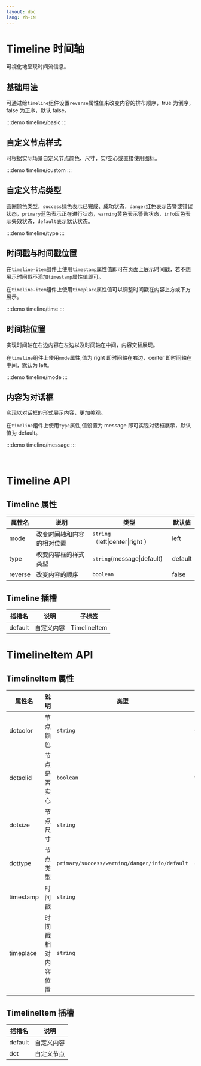 ```yaml
---
layout: doc
lang: zh-CN
---
```


# Timeline 时间轴

可视化地呈现时间流信息。

## 基础用法

可通过给`timeline`组件设置`reverse`属性值来改变内容的排布顺序，true 为倒序，false 为正序，默认 false。

<style lang="scss"> @use '../../../../examples/timeline/styles/common.scss'; </style>

:::demo
timeline/basic
:::

## 自定义节点样式

可根据实际场景⾃定义节点颜色、尺寸，实/空心或直接使⽤图标。

:::demo
timeline/custom
:::

## 自定义节点类型

圆圈颜色类型，`success`绿色表示已完成、成功状态，`danger`红色表示告警或错误状态，`primary`蓝色表示正在进行状态，`warning`黄色表示警告状态，`info`灰色表示失效状态，`default`表示默认状态。

:::demo
timeline/type
:::

## 时间戳与时间戳位置

在`timeline-item`组件上使用`timestamp`属性值即可在页面上展示时间戳，若不想展示时间戳不添加`timestamp`属性值即可。

在`timeline-item`组件上使用`timeplace`属性值可以调整时间戳在内容上方或下方展示。

:::demo
timeline/time
:::

## 时间轴位置

实现时间轴在右边内容在左边以及时间轴在中间，内容交替展现。

在`timeline`组件上使用`mode`属性,值为 right 即时间轴在右边，center 即时间轴在中间，默认为 left。

:::demo
timeline/mode
:::

## 内容为对话框

实现以对话框的形式展示内容，更加美观。

在`timeline`组件上使用`type`属性,值设置为 message 即可实现对话框展示，默认值为 default。

:::demo
timeline/message
:::

<br>

# Timeline API

## Timeline 属性

| 属性名  | 说明                       | 类型                             | 默认值  |
| ------- | -------------------------- | -------------------------------- | ------- |
| mode    | 改变时间轴和内容的相对位置 | `string`（left\|center\|right ） | left    |
| type    | 改变内容框的样式类型       | `string`(message\|default)       | default |
| reverse | 改变内容的顺序             | `boolean`                        | false   |

## Timeline 插槽

| 插槽名  | 说明       | 子标签       |
| ------- | ---------- | ------------ |
| default | 自定义内容 | TimelineItem |

# TimelineItem API

## TimelineItem 属性

| 属性名    | 说明               | 类型                                          | 默认值     |
| --------- | ------------------ | --------------------------------------------- | ---------- |
| dotcolor  | 节点颜色           | `string`                                      | —          |
| dotsolid  | 节点是否实心       | `boolean`                                     | false      |
| dotsize   | 节点尺寸           | `string`                                      | normal     |
| dottype   | 节点类型           | `primary/success/warning/danger/info/default` | default    |
| timestamp | 时间戳             | `string`                                      | 0000/00/00 |
| timeplace | 时间戳相对内容位置 | `string`                                      | bottom     |

## TimelineItem 插槽

| 插槽名  | 说明       |
| ------- | ---------- |
| default | 自定义内容 |
| dot     | 自定义节点 |
